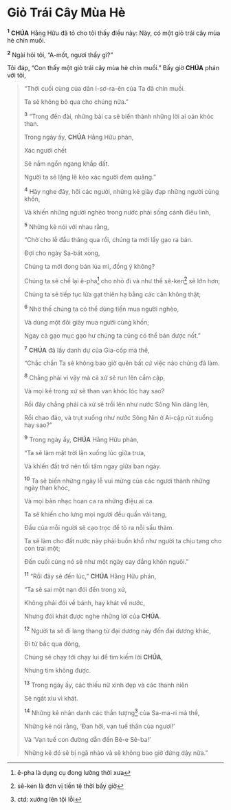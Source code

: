# Giỏ Trái Cây Mùa Hè
<sup><b>1</b></sup> **CHÚA** Hằng Hữu đã tỏ cho tôi thấy điều này: Này, có một giỏ trái cây mùa hè chín muồi.

<sup><b>2</b></sup> Ngài hỏi tôi, “A-mốt, ngươi thấy gì?”

Tôi đáp, “Con thấy một giỏ trái cây mùa hè chín muồi.” Bấy giờ **CHÚA** phán với tôi,

> “Thời cuối cùng của dân I-sơ-ra-ên của Ta đã chín muồi.
>
> Ta sẽ không bỏ qua cho chúng nữa.”
>
> <sup><b>3</b></sup> “Trong đền đài, những bài ca sẽ biến thành những lời ai oán khóc than.
>
> Trong ngày ấy, **CHÚA** Hằng Hữu phán,
>
> Xác người chết
>
> Sẽ nằm ngổn ngang khắp đất.
>
> Người ta sẽ lặng lẽ kéo xác người đem quăng.”
>
> <sup><b>4</b></sup> Hãy nghe đây, hỡi các người, những kẻ giày đạp những người cùng khốn,
>
> Và khiến những người nghèo trong nước phải sống cảnh điêu linh,
>
> <sup><b>5</b></sup> Những kẻ nói với nhau rằng,
>
> “Chờ cho lễ đầu tháng qua rồi, chúng ta mới lấy gạo ra bán.
>
> Đợi cho ngày Sa-bát xong,
>
> Chúng ta mới đong bán lúa mì, đồng ý không?
>
> Chúng ta sẽ chế lại ê-pha[^1-3b05fa7a-90b3-4213-9f1d-2c5b6a8f58cc] cho nhỏ đi và như thế sê-ken[^2-3b05fa7a-90b3-4213-9f1d-2c5b6a8f58cc] sẽ lớn hơn;
>
> Chúng ta sẽ tiếp tục lừa gạt thiên hạ bằng các cân không thật;
>
> <sup><b>6</b></sup> Nhờ thế chúng ta có thể dùng tiền mua người nghèo,
>
> Và dùng một đôi giày mua người cùng khốn;
>
> Ngay cả gạo mục gạo hư chúng ta cũng có thể bán được nốt.”
>
> <sup><b>7</b></sup> **CHÚA** đã lấy danh dự của Gia-cốp mà thề,
>
> “Chắc chắn Ta sẽ không bao giờ quên bất cứ việc nào chúng đã làm.
>
> <sup><b>8</b></sup> Chẳng phải vì vậy mà cả xứ sẽ run lên cầm cập,
>
> Và mọi kẻ trong xứ sẽ than van khóc lóc hay sao?
>
> Rồi đây chẳng phải cả xứ sẽ trồi lên như nước Sông Nin dâng lên,
>
> Rồi chao đảo, và trụt xuống như nước Sông Nin ở Ai-cập rút xuống hay sao?”
>
> <sup><b>9</b></sup> Trong ngày ấy, **CHÚA** Hằng Hữu phán,
>
> “Ta sẽ làm mặt trời lặn xuống lúc giữa trưa,
>
> Và khiến đất trở nên tối tăm ngay giữa ban ngày.
>
> <sup><b>10</b></sup> Ta sẽ biến những ngày lễ vui mừng của các ngươi thành những ngày than khóc,
>
> Và mọi bản nhạc hoan ca ra những điệu ai ca.
>
> Ta sẽ khiến cho lưng mọi người đều quấn vải tang,
>
> Đầu của mỗi người sẽ cạo trọc để tỏ ra nỗi sầu thảm.
>
> Ta sẽ làm cho đất nước này phải buồn khổ như người ta chịu tang cho con trai một;
>
> Đến cuối cùng nó sẽ như một ngày cay đắng khôn nguôi.”
>
> <sup><b>11</b></sup> “Rồi đây sẽ đến lúc,” **CHÚA** Hằng Hữu phán,
>
> “Ta sẽ sai một nạn đói đến trong xứ,
>
> Không phải đói về bánh, hay khát về nước,
>
> Nhưng đói khát được nghe những lời của **CHÚA**.
>
> <sup><b>12</b></sup> Người ta sẽ đi lang thang từ đại dương này đến đại dương khác,
>
> Đi từ bắc qua đông,
>
> Chúng sẽ chạy tới chạy lui để tìm kiếm lời **CHÚA**,
>
> Nhưng tìm không được.
>
> <sup><b>13</b></sup> Trong ngày ấy, các thiếu nữ xinh đẹp và các thanh niên
>
> Sẽ ngất xỉu vì khát.
>
> <sup><b>14</b></sup> Những kẻ nhân danh các thần tượng[^3-3b05fa7a-90b3-4213-9f1d-2c5b6a8f58cc] của Sa-ma-ri mà thề,
>
> Những kẻ nói rằng, ‘Đan hỡi, vạn tuế thần của ngươi!’
>
> Và ‘Vạn tuế con đường dẫn đến Bê-e Sê-ba!’
>
> Những kẻ đó sẽ bị ngã nhào và sẽ không bao giờ đứng dậy nữa.”

[^1-3b05fa7a-90b3-4213-9f1d-2c5b6a8f58cc]: ê-pha là dụng cụ đong lường thời xưa
[^2-3b05fa7a-90b3-4213-9f1d-2c5b6a8f58cc]: sê-ken là đơn vị tiền tệ thời bấy giờ
[^3-3b05fa7a-90b3-4213-9f1d-2c5b6a8f58cc]: ctd: xướng lên tội lỗi